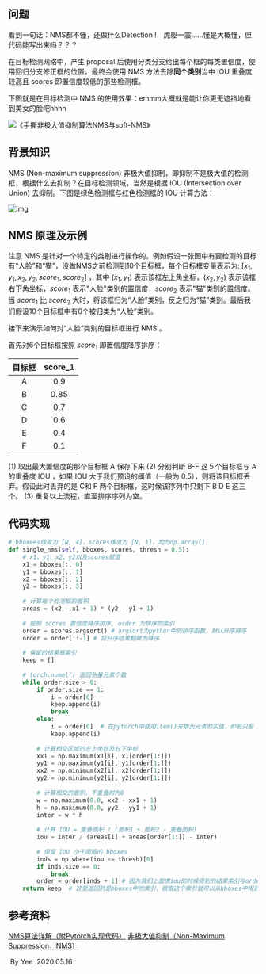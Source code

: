 ## 问题

看到一句话：NMS都不懂，还做什么Detection !　虎躯一震……懂是大概懂，但代码能写出来吗？？？

在目标检测网络中，产生 proposal 后使用分类分支给出每个框的每类置信度，使用回归分支修正框的位置，最终会使用 NMS 方法去除**同个类别**当中 IOU 重叠度较高且 scores 即置信度较低的那些检测框。

下图就是在目标检测中 NMS 的使用效果：emmm大概就是能让你更无遮挡地看到美女的脸吧hhhh

![《手撕非极大值抑制算法NMS与soft-NMS》](https://i.loli.net/2020/05/15/gtXrQCvwy25bOhM.jpg)

## 背景知识

NMS (Non-maximum suppression) 非极大值抑制，即抑制不是极大值的检测框，根据什么去抑制？在目标检测领域，当然是根据 IOU (Intersection over Union) 去抑制。下图是绿色检测框与红色检测框的 IOU 计算方法：

![img](https://i.loli.net/2020/05/15/GHivYzUtdSJrZNE.png)



## NMS 原理及示例

注意 NMS 是针对一个特定的类别进行操作的。例如假设一张图中有要检测的目标有“人脸”和“猫”，没做NMS之前检测到10个目标框，每个目标框变量表示为: $[x_1,y_1,x_2,y_2,score_1,score_2]$ ，其中 $(x_1,y_1)$ 表示该框左上角坐标，$(x_2,y_2)$ 表示该框右下角坐标，$score_1$ 表示"人脸"类别的置信度，$score_2$ 表示"猫"类别的置信度。当 $score_1$ 比 $score_2$ 大时，将该框归为“人脸”类别，反之归为“猫”类别。最后我们假设10个目标框中有6个被归类为“人脸”类别。

接下来演示如何对“人脸”类别的目标框进行 NMS 。

首先对6个目标框按照 $score_1$ 即置信度降序排序：

| 目标框 | score_1 |
| :----: | :-----: |
|   A    |   0.9   |
|   B    |  0.85   |
|   C    |   0.7   |
|   D    |   0.6   |
|   E    |   0.4   |
|   F    |   0.1   |

(1) 取出最大置信度的那个目标框 A 保存下来
(2) 分别判断 B-F 这５个目标框与 A 的重叠度 IOU ，如果 IOU 大于我们预设的阈值（一般为 0.5），则将该目标框丢弃。假设此时丢弃的是 C和 F 两个目标框，这时候该序列中只剩下 B D E 这三个。
(3) 重复以上流程，直至排序序列为空。

## 代码实现

```python
# bboxees维度为 [N, 4]，scores维度为 [N, 1]，均为np.array()
def single_nms(self, bboxes, scores, thresh = 0.5):
    # x1、y1、x2、y2以及scores赋值
    x1 = bboxes[:, 0]
    y1 = bboxes[:, 1]
    x2 = bboxes[:, 2]
    y2 = bboxes[:, 3]
    
    # 计算每个检测框的面积
    areas = (x2 - x1 + 1) * (y2 - y1 + 1) 
    
    # 按照 scores 置信度降序排序, order 为排序的索引
    order = scores.argsort() # argsort为python中的排序函数，默认升序排序
    order = order[::-1] # 将升序结果翻转为降序
    
    # 保留的结果框索引
    keep = []
    
    # torch.numel() 返回张量元素个数
    while order.size > 0:
        if order.size == 1:
            i = order[0]
            keep.append(i)
            break
        else:
            i = order[0]  # 在pytorch中使用item()来取出元素的实值，即若只是 i = order[0]，此时的 i 还是一个 tensor，因此不能赋值给 keep
            keep.append(i)
            
        # 计算相交区域的左上坐标及右下坐标
        xx1 = np.maximum(x1[i], x1[order[1:]])
        yy1 = np.maximum(y1[i], y1[order[1:]])
        xx2 = np.minimum(x2[i], x2[order[1:]])
        yy2 = np.minimum(y2[i], y2[order[1:]])
        
        # 计算相交的面积，不重叠时为0
        w = np.maximum(0.0, xx2 - xx1 + 1)
        h = np.maximum(0.0, yy2 - yy1 + 1)
        inter = w * h
        
        # 计算 IOU = 重叠面积 / (面积1 + 面积2 - 重叠面积)
        iou = inter / (areas[i] + areas[order[1:]] - inter)
        
        # 保留 IOU 小于阈值的 bboxes
        inds = np.where(iou <= thresh)[0]
        if inds.size == 0:
            break
        order = order[inds + 1] # 因为我们上面求iou的时候得到的结果索引与order相比偏移了一位，因此这里要补回来
    return keep  # 这里返回的是bboxes中的索引，根据这个索引就可以从bboxes中得到最终的检测框结果
```

## 参考资料

[NMS算法详解（附Pytorch实现代码）](https://zhuanlan.zhihu.com/p/54709759)
[非极大值抑制（Non-Maximum Suppression，NMS）](https://www.bbsmax.com/A/A2dmV1YOze/)

​																																												By Yee
​																																											2020.05.16
